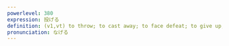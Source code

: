 ```yaml
---
powerlevel: 380
expression: 投げる
definition: (v1,vt) to throw; to cast away; to face defeat; to give up; (P)
pronunciation: なげる
---
```

